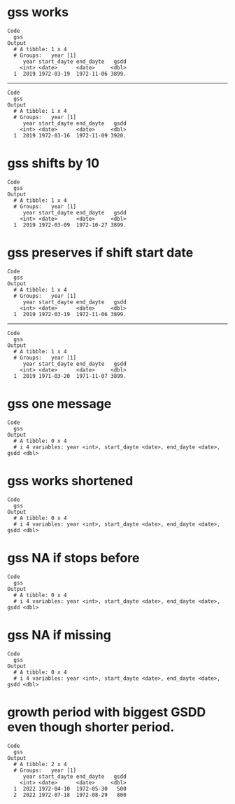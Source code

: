 # gss works

    Code
      gss
    Output
      # A tibble: 1 x 4
      # Groups:   year [1]
         year start_dayte end_dayte   gsdd
        <int> <date>      <date>     <dbl>
      1  2019 1972-03-19  1972-11-06 3899.

---

    Code
      gss
    Output
      # A tibble: 1 x 4
      # Groups:   year [1]
         year start_dayte end_dayte   gsdd
        <int> <date>      <date>     <dbl>
      1  2019 1972-03-16  1972-11-09 3920.

# gss shifts by 10

    Code
      gss
    Output
      # A tibble: 1 x 4
      # Groups:   year [1]
         year start_dayte end_dayte   gsdd
        <int> <date>      <date>     <dbl>
      1  2019 1972-03-09  1972-10-27 3899.

# gss preserves if shift start date

    Code
      gss
    Output
      # A tibble: 1 x 4
      # Groups:   year [1]
         year start_dayte end_dayte   gsdd
        <int> <date>      <date>     <dbl>
      1  2019 1972-03-19  1972-11-06 3899.

---

    Code
      gss
    Output
      # A tibble: 1 x 4
      # Groups:   year [1]
         year start_dayte end_dayte   gsdd
        <int> <date>      <date>     <dbl>
      1  2019 1971-03-20  1971-11-07 3899.

# gss one message

    Code
      gss
    Output
      # A tibble: 0 x 4
      # i 4 variables: year <int>, start_dayte <date>, end_dayte <date>, gsdd <dbl>

# gss works shortened

    Code
      gss
    Output
      # A tibble: 0 x 4
      # i 4 variables: year <int>, start_dayte <date>, end_dayte <date>, gsdd <dbl>

# gss NA if stops before

    Code
      gss
    Output
      # A tibble: 0 x 4
      # i 4 variables: year <int>, start_dayte <date>, end_dayte <date>, gsdd <dbl>

# gss NA if missing

    Code
      gss
    Output
      # A tibble: 0 x 4
      # i 4 variables: year <int>, start_dayte <date>, end_dayte <date>, gsdd <dbl>

# growth period with biggest GSDD even though shorter period.

    Code
      gss
    Output
      # A tibble: 2 x 4
      # Groups:   year [1]
         year start_dayte end_dayte   gsdd
        <int> <date>      <date>     <dbl>
      1  2022 1972-04-10  1972-05-30   500
      2  2022 1972-07-18  1972-08-29   800

